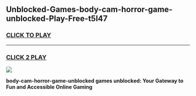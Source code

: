 
## Unblocked-Games-body-cam-horror-game-unblocked-Play-Free-t5l47
<h3>
<a href="https://premium76.site?title=body-cam-horror-game-unblocked&ref=22A">CLICK TO PLAY</a></h3>
<hr>

<h3>
<a href="https://premium76.site?title=body-cam-horror-game-unblocked&ref=22A">CLICK 2 PLAY</a>
  
</h3>

<a href="https://premium76.site?title=body-cam-horror-game-unblocked&ref=22A"><img src="https://clearcache.store/games.png"></a>


**body-cam-horror-game-unblocked games unblocked: Your Gateway to Fun and Accessible Online Gaming**
